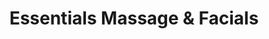 ---
title: "Essentials Massage & Facials"
url: /saint-petersburg/essentials-massage-und-facials/
shop: Massage
---